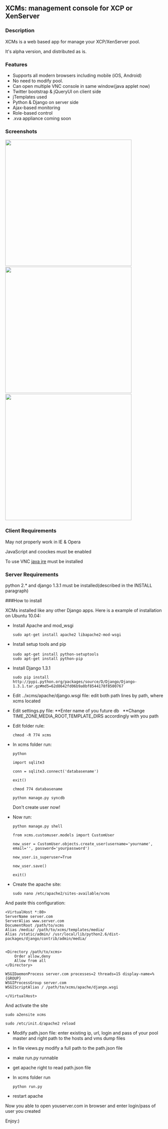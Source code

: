 ## XCMs: management console for XCP or XenServer


### Description

XCMs is a web based app for manage your XCP/XenServer pool.

It's alpha version, and distributed as is.

### Features

* Supports all modern browsers including mobile (iOS, Android)
* No need to modify pool.
* Can open multiple VNC console in same window(java applet now)
* Twitter bootstrap & jQueryUI on client side
* jTemplates used
* Python & Django on server side
* Ajax-based monitoring
* Role-based control
* .xva appliance coming soon


### Screenshots

<img src="https://dl.dropbox.com/u/14074890/monitoring.PNG" width=400>&nbsp;<img src="https://dl.dropbox.com/u/14074890/user_management.PNG" width=400>&nbsp;
<img src="https://dl.dropbox.com/u/14074890/vnc.PNG" width=400>

### Client Requirements

May not properly work in IE & Opera

JavaScript and coockes must be enabled

To use VNC [java jre](http://www.oracle.com/technetwork/java/javase/downloads/index.html) must be installed

### Server Requirements

python 2.* and django 1.3.1 must be installed(described in the INSTALL paragraph)


###How to install

XCMs installed like any other Django apps. Here is a example of installation on Ubuntu 10.04:

* Install Apache and mod_wsgi

	`sudo apt-get install apache2 libapache2-mod-wsgi`

* Install setup tools and pip

	`sudo apt-get install python-setuptools`&nbsp;	
	`sudo apt-get install python-pip`
	
* Install Django 1.3.1

	`sudo pip install http://pypi.python.org/packages/source/D/Django/Django-1.3.1.tar.gz#md5=62d8642fd06b9a0bf8544178f8500767`
	
* Edit ../xcms/apache/django.wsgi file: edit both path lines by path, where xcms located

* Edit settings.py file:
	**Enter name of you future db &nbsp;
	**Change TIME_ZONE,MEDIA_ROOT,TEMPLATE_DIRS accordingly with you path

* Edit folder rule:

	`chmod -R 774 xcms`
	
* In xcms folder run:

	`python`
	
	`import sqlite3`
	
	`conn = sqlite3.connect('databasename')`
	
	`exit()`
	
	`chmod 774 databasename`

	`python manage.py syncdb`
	
	Don't create user now!
	
* Now run:

	`python manage.py shell`
	
	`from xcms.customuser.models import CustomUser`
	
	`new_user = CustomUser.objects.create_user(username='yourname', email='', password='yourpassword')`
	
	`new_user.is_superuser=True`
	
	`new_user.save()`
	
	`exit()`
	
* Create the apache site:

	`sudo nano /etc/apache2/sites-available/xcms`
	
And paste this configuration:

	<VirtualHost *:80>
    ServerName server.com
    ServerAlias www.server.com
    DocumentRoot /path/to/xcms
    Alias /media/ /path/to/xcms/templates/media/
    Alias /static/admin/ /usr/local/lib/python2.6/dist-packages/django/contrib/admin/media/


    <Directory /path/to/xcms>
        Order allow,deny
        Allow from all
    </Directory>
   
    WSGIDaemonProcess server.com processes=2 threads=15 display-name=%{GROUP}
    WSGIProcessGroup server.com
    WSGIScriptAlias / /path/to/xcms/apache/django.wsgi

	</VirtualHost>

And activate the site

	sudo a2ensite xcms
	
	sudo /etc/init.d/apache2 reload
	
* Modify path.json file: enter existing ip, url, login and pass of your pool master and right path to the hosts and vms dump files

* In file views.py modify a full path to the path.json file

* make run.py runnable

* get apache right to read path.json file

* In xcms folder run

	`python run.py`
	
* restart apache

Now you able to open youserver.com in browser and enter login/pass of user you created

Enjoy:)
